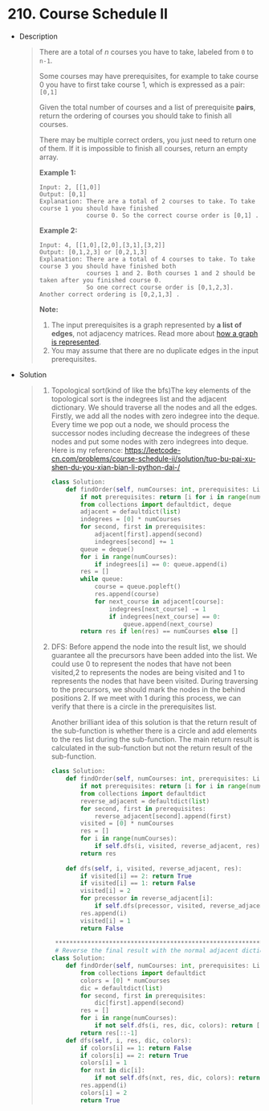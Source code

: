 #  210. Course Schedule II

- Description

  > There are a total of *n* courses you have to take, labeled from `0` to `n-1`.
  >
  > Some courses may have prerequisites, for example to take course 0 you have to first take course 1, which is expressed as a pair: `[0,1]`
  >
  > Given the total number of courses and a list of prerequisite **pairs**, return the ordering of courses you should take to finish all courses.
  >
  > There may be multiple correct orders, you just need to return one of them. If it is impossible to finish all courses, return an empty array.
  >
  > **Example 1:**
  >
  > ```
  > Input: 2, [[1,0]] 
  > Output: [0,1]
  > Explanation: There are a total of 2 courses to take. To take course 1 you should have finished   
  >              course 0. So the correct course order is [0,1] .
  > ```
  >
  > **Example 2:**
  >
  > ```
  > Input: 4, [[1,0],[2,0],[3,1],[3,2]]
  > Output: [0,1,2,3] or [0,2,1,3]
  > Explanation: There are a total of 4 courses to take. To take course 3 you should have finished both     
  >              courses 1 and 2. Both courses 1 and 2 should be taken after you finished course 0. 
  >              So one correct course order is [0,1,2,3]. Another correct ordering is [0,2,1,3] .
  > ```
  >
  > **Note:**
  >
  > 1. The input prerequisites is a graph represented by **a list of edges**, not adjacency matrices. Read more about [how a graph is represented](https://www.khanacademy.org/computing/computer-science/algorithms/graph-representation/a/representing-graphs).
  > 2. You may assume that there are no duplicate edges in the input prerequisites.

- Solution

  > 1. Topological sort(kind of like the bfs)The key elements of the topological sort is the indegrees list and the adjacent dictionary.  We should traverse all the nodes and all the edges. Firstly, we add all the nodes with zero indegree into the deque. Every time we pop out a node, we should process the successor nodes including decrease the indegrees of these nodes and put some nodes with zero indegrees into deque. Here is my reference: https://leetcode-cn.com/problems/course-schedule-ii/solution/tuo-bu-pai-xu-shen-du-you-xian-bian-li-python-dai-/
  >
  >    ```python
  >    class Solution:
  >        def findOrder(self, numCourses: int, prerequisites: List[List[int]]) -> List[int]:
  >            if not prerequisites: return [i for i in range(numCourses)]
  >            from collections import defaultdict, deque
  >            adjacent = defaultdict(list)
  >            indegrees = [0] * numCourses
  >            for second, first in prerequisites:
  >                adjacent[first].append(second)
  >                indegrees[second] += 1
  >            queue = deque()
  >            for i in range(numCourses):
  >                if indegrees[i] == 0: queue.append(i)
  >            res = []
  >            while queue:
  >                course = queue.popleft()
  >                res.append(course)
  >                for next_course in adjacent[course]:
  >                    indegrees[next_course] -= 1
  >                    if indegrees[next_course] == 0:
  >                        queue.append(next_course)
  >            return res if len(res) == numCourses else []
  >    ```
  >
  > 2. DFS:  Before append the node into the result list, we should guarantee all the precursors have been added into the list. We could use 0 to represent the nodes that have not been visited,2 to represents the nodes are being visited and 1 to represents the nodes that have been visited. During traversing to the precursors, we should mark the nodes in the behind positions 2. If we meet with 1 during this process, we can verify that there is a circle in the prerequisites list. 
  >
  >    Another brilliant idea of this solution is that the return result of the sub-function is whether there is a circle and add elements to the res list during the sub-function. The main return result  is calculated in the sub-function but not the return result of the sub-function.
  >
  >    ```python
  >    class Solution:
  >        def findOrder(self, numCourses: int, prerequisites: List[List[int]]) -> List[int]:
  >            if not prerequisites: return [i for i in range(numCourses)]
  >            from collections import defaultdict
  >            reverse_adjacent = defaultdict(list)
  >            for second, first in prerequisites:
  >                reverse_adjacent[second].append(first)
  >            visited = [0] * numCourses
  >            res = []
  >            for i in range(numCourses):
  >                if self.dfs(i, visited, reverse_adjacent, res): return []
  >            return res
  >        
  >        def dfs(self, i, visited, reverse_adjacent, res):
  >            if visited[i] == 2: return True
  >            if visited[i] == 1: return False
  >            visited[i] = 2
  >            for precessor in reverse_adjacent[i]:
  >                if self.dfs(precessor, visited, reverse_adjacent, res): return True
  >            res.append(i)
  >            visited[i] = 1
  >            return False
  >        
  >     ********************************************************************
  >     # Reverse the final result with the normal adjacent dictionary. The key elements of the dfs is to keep the output order in mind and to use the color to differenciate the nodes.
  >    class Solution:
  >        def findOrder(self, numCourses: int, prerequisites: List[List[int]]) -> List[int]:
  >            from collections import defaultdict
  >            colors = [0] * numCourses
  >            dic = defaultdict(list)
  >            for second, first in prerequisites:
  >                dic[first].append(second)
  >            res = []
  >            for i in range(numCourses):
  >                if not self.dfs(i, res, dic, colors): return []
  >            return res[::-1]
  >        def dfs(self, i, res, dic, colors):
  >            if colors[i] == 1: return False
  >            if colors[i] == 2: return True
  >            colors[i] = 1
  >            for nxt in dic[i]:
  >                if not self.dfs(nxt, res, dic, colors): return False
  >            res.append(i)
  >            colors[i] = 2
  >            return True
  >    ```
  >    
  >    